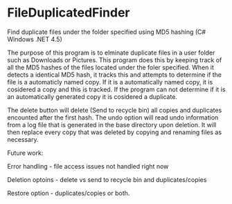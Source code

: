# FileDuplicatedFinder
Find duplicate files under the folder specified using MD5 hashing (C# Windows .NET 4.5)

The purpose of this program is to elminate duplicate files in a user folder such as Downloads or Pictures.
This program does this by keeping track of all the MD5 hashes of the files located under the foler specified.
When it detects a identical MD5 hash, it tracks this and attempts to determine if the file is a automaticly named copy.
If it is a automatically named copy, it is cosidered a copy and this is tracked. If the program can not determine
if it is an automatically generated copy it is cosidered a duplicate.

The delete button will delete (Send to recycle bin) all copies and duplicates encounted after the first hash.
The undo option will read undo information from a log file that is generated in the base directory upon deletion.
It will then replace every copy that was deleted by copying and renaming files as necessary.

Future work:

Error handling - file access issues not handled right now

Deletion optoins - delete vs send to recycle bin and duplicates/copies

Restore option - duplicates/copies or both.
